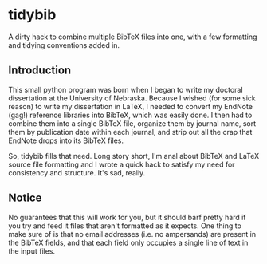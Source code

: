 # tidybib

A dirty hack to combine multiple BibTeX files into one, with a few formatting
and tidying conventions added in.

## Introduction

This small python program was born when I began to write my doctoral
dissertation at the University of Nebraska. Because I wished (for some sick
reason) to write my dissertation in LaTeX, I needed to convert my EndNote
(gag!) reference libraries into BibTeX, which was easily done. I then had
to combine them into a single BibTeX file, organize them by journal name,
sort them by publication date within each journal, and strip out all the crap
that EndNote drops into its BibTeX files.

So, tidybib fills that need. Long story short, I'm anal about BibTeX and LaTeX
source file formatting and I wrote a quick hack to satisfy my need for
consistency and structure. It's sad, really.

## Notice

No guarantees that this will work for you, but it should barf pretty hard if
you try and feed it files that aren't formatted as it expects. One thing to
make sure of is that no email addresses (i.e. no ampersands) are present in
the BibTeX fields, and that each field only occupies a single line of text
in the input files.

